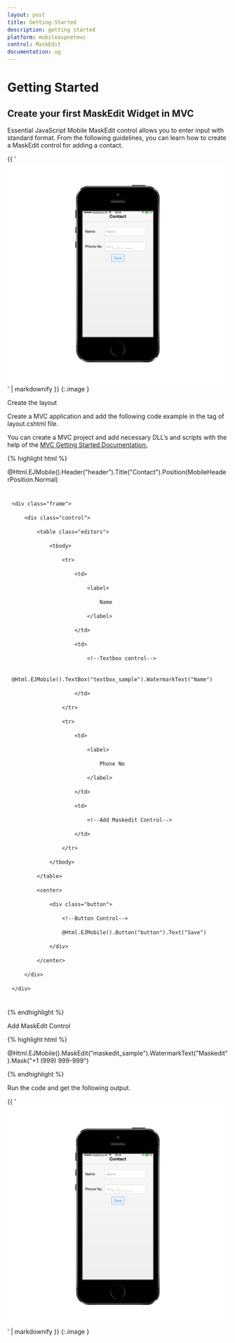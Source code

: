 ```yaml
---
layout: post
title: Getting-Started
description: getting started
platform: mobileaspnetmvc
control: MaskEdit
documentation: ug
---
```


# Getting Started

## Create your first MaskEdit Widget in MVC

Essential JavaScript Mobile MaskEdit control allows you to enter input with standard format. From the following guidelines, you can learn how to create a MaskEdit control for adding a contact.

{{ '![C:/Users/Vignesh Kumar/Desktop/screen.png](Getting-Started_images/Getting-Started_img1.png)' | markdownify }}
{:.image }




Create the layout

Create a MVC application and add the following code example in the <body> tag of layout.cshtml file.

You can create a MVC project and add necessary DLL’s and scripts with the help of the [MVC Getting Started Documentation.](http://help.syncfusion.com/ug/js/default.htm)

{% highlight html %}

@Html.EJMobile().Header("header").Title("Contact").Position(MobileHeaderPosition.Normal)

<div class="sample" style="padding:10px">

    <div class="frame">

        <div class="control">

            <table class="editors">

                <tbody>

                    <tr>

                        <td>

                            <label>

                                Name

                            </label>

                        </td>

                        <td>

                            <!--Textbox control-->

                            @Html.EJMobile().TextBox("textbox_sample").WatermarkText("Name")                            

                        </td>

                    </tr>

                    <tr>

                        <td>

                            <label>

                                Phone No

                            </label>

                        </td>

                        <td>

                            <!--Add Maskedit Control-->

                        </td>

                    </tr>

                </tbody>

            </table>

            <center>

                <div class="button">

                    <!--Button Control-->

                    @Html.EJMobile().Button("button").Text("Save")                    

                </div>

            </center>

        </div>

    </div>

</div>







{% endhighlight %}



Add MaskEdit Control

{% highlight html %}



@Html.EJMobile().MaskEdit("maskedit_sample").WatermarkText("Maskedit").Mask("+1 (999) 999-999")





{% endhighlight %}



Run the code and get the following output.

{{ '![C:/Users/Vignesh Kumar/Desktop/screen.png](Getting-Started_images/Getting-Started_img2.png)' | markdownify }}
{:.image }


